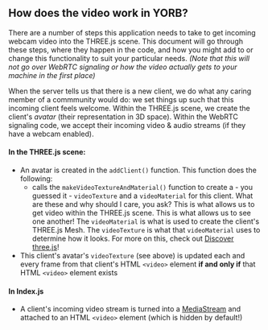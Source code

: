 ## How does the video work in YORB?

There are a number of steps this application needs to take to get incoming webcam video into the THREE.js scene.  This document will go through these steps, where they happen in the code, and how you might add to or change this functionality to suit your particular needs.  *(Note that this will not go over WebRTC signaling or how the video actually gets to your machine in the first place)* 

When the server tells us that there is a new client, we do what any caring member of a commmunity would do: we set things up such that this incoming client feels welcome.  Within the THREE.js scene, we create the client's *avatar* (their representation in 3D space).  Within the WebRTC signaling code, we accept their incoming video & audio streams (if they have a webcam enabled).

#### In the THREE.js scene:
* An avatar is created in the `addClient()` function.  This function does the following:
    * calls the `makeVideoTextureAndMaterial()` function to create a - you guessed it - `videoTexture` and a `videoMaterial` for this client.  What are these and why should I care, you ask? This is what allows us to get video within the THREE.js scene.  This is what allows us to see one another!  The `videoMaterial` is what is used to create the client's THREE.js Mesh.  The `videoTexture` is what that `videoMaterial` uses to determine how it looks.  For more on this, check out [Discover three.js](https://discoverthreejs.com/book/first-steps/first-scene/)!
* This client's avatar's `videoTexture` (see above) is updated each and every frame from that client's HTML `<video>` element **if and only if** that HTML `<video>` element exists


#### In  Index.js

* A client's incoming video stream is turned into a [MediaStream](https://developer.mozilla.org/en-US/docs/Web/API/MediaStream) and attached to an HTML `<video>` element (which is hidden by default!)
